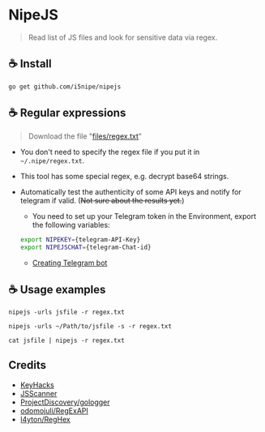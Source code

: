 # NipeJS

> Read list of JS files and look for sensitive data via regex. 


## ☕ Install
```bash
go get github.com/i5nipe/nipejs
```

## ☕ Regular expressions
> Download the file "[files/regex.txt](https://github.com/i5nipe/nipejs/blob/master/files/regex.txt)"

- You don't need to specify the regex file if you put it in `~/.nipe/regex.txt`.

- This tool has some special regex, e.g. decrypt base64 strings.

- Automatically test the authenticity of some API keys and notify for telegram if valid. (~~Not sure about the results yet.~~)
  - You need to set up your Telegram token in the Environment, export the following variables:
  ```bash
  export NIPEKEY={telegram-API-Key}
  export NIPEJSCHAT={telegram-Chat-id}
  ```
  - [Creating Telegram bot](https://core.telegram.org/bots#3-how-do-i-create-a-bot)


## ☕ Usage examples

```
nipejs -urls jsfile -r regex.txt

nipejs -urls ~/Path/to/jsfile -s -r regex.txt

cat jsfile | nipejs -r regex.txt
```

## Credits

- [KeyHacks](https://github.com/streaak/keyhacks)
- [JSScanner](https://github.com/0x240x23elu/JSScanner)
- [ProjectDiscovery/gologger](https://github.com/projectdiscovery/gologger)
- [odomojuli/RegExAPI](https://github.com/odomojuli/RegExAPI)
- [l4yton/RegHex](https://github.com/l4yton/RegHex)
